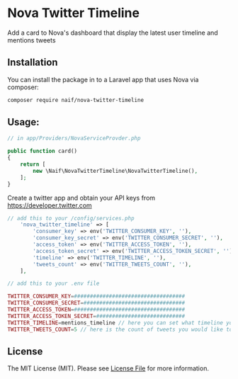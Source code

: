 # Nova Twitter Timeline
Add a card to Nova's dashboard that display the latest user timeline and mentions tweets

## Installation

You can install the package in to a Laravel app that uses Nova via composer:

```bash
composer require naif/nova-twitter-timeline
```

## Usage:

```php
// in app/Providers/NovaServiceProvder.php

public function card()
{
    return [
        new \Naif\NovaTwitterTimeline\NovaTwitterTimeline(),
    ];
}
```
Create a twitter app and obtain your API keys from https://developer.twitter.com

```php
// add this to your /config/services.php
    'nova_twitter_timeline' => [
        'consumer_key' => env('TWITTER_CONSUMER_KEY', ''),
        'consumer_key_secret' => env('TWITTER_CONSUMER_SECRET', ''),
        'access_token' => env('TWITTER_ACCESS_TOKEN', ''),
        'access_token_secret' => env('TWITTER_ACCESS_TOKEN_SECRET', ''),
        'timeline' => env('TWITTER_TIMELINE', ''),
        'tweets_count' => env('TWITTER_TWEETS_COUNT', ''),
    ],
```
```php
// add this to your .env file

TWITTER_CONSUMER_KEY=###################################
TWITTER_CONSUMER_SECRET=################################
TWITTER_ACCESS_TOKEN=###################################
TWITTER_ACCESS_TOKEN_SECRET=############################
TWITTER_TIMELINE=mentions_timeline // here you can set what timeline you whoul like to retrieve (mentions_timeline OR user_timeline)
TWITTER_TWEETS_COUNT=5 // here is the count of tweets you would like to retrieve Max: 200

```
## License

The MIT License (MIT). Please see [License File](LICENSE.md) for more information.
